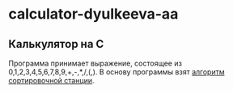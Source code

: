 # calculator-dyulkeeva-aa
## Калькулятор на С
Программа принимает выражение, состоящее из 0,1,2,3,4,5,6,7,8,9,+,-,*,/,(,).
В основу программы взят [алгоритм сортировочной станции](https://en.wikipedia.org/wiki/Shunting_yard_algorithm).

